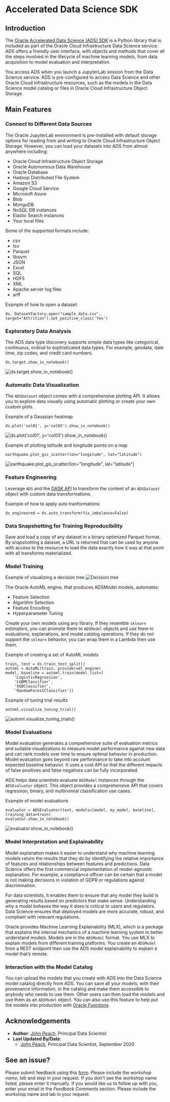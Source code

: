 # Accelerated Data Science SDK

## Introduction

The [Oracle Accelerated Data Science (ADS) SDK](https://docs.cloud.oracle.com/iaas/tools/ads-sdk/latest/index.html) is a Python library that is included as part of the Oracle Cloud Infrastructure Data Science service. ADS offers a friendly user interface, with objects and methods that cover all the steps involved in the lifecycle of machine learning models, from data acquisition to model evaluation and interpretation.

You access ADS when you launch a JupyterLab session from the Data Science service. ADS is pre-configured to access Data Science and other Oracle Cloud Infrastructure resources, such as the models in the Data Science model catalog or files in Oracle Cloud Infrastructure Object Storage.

[](youtube:3giYLy3Qm3k)

## Main Features

### Connect to Different Data Sources

The Oracle JupyterLab environment is pre-installed with default storage options for reading from and writing to Oracle Cloud Infrastructure Object Storage. However, you can load your datasets into ADS from almost anywhere including:

* Oracle Cloud Infrastructure Object Storage
* Oracle Autonomous Data Warehouse
* Oracle Database
* Hadoop Distributed File System
* Amazon S3
* Google Cloud Service
* Microsoft Azure
* Blob
* MongoDB
* NoSQL DB instances
* Elastic Search instances
* Your local files

Some of the supported formats include:

* csv
* tsv
* Parquet
* libsvm
* JSON
* Excel
* SQL
* HDF5
* XML
* Apache server log files
* arff

Example of how to open a dataset.
```
ds. DatasetFactory.open("sample_data.csv", target="Attrition").set_positive_class('Yes')
```

### Exploratory Data Analysis

The ADS data type discovery supports simple data types like categorical, continuous, ordinal to sophisticated data types. For example, geodata, date time, zip codes, and credit card numbers.

```
ds.target.show_in_notebook()
```
![ds.target.show_in_notebook()](../speed_up_ds_with_the_ads_sdk/images/target-show-in-notebook.png)

### Automatic Data Visualization

The ``ADSDataset`` object comes with a comprehensive plotting API. It allows you to explore data visually using automatic plotting or create your own custom plots.

Example of a Gaussian heatmap
```
ds.plot('col01', y='col03').show_in_notebook()
```
![ds.plot('col01', y='col03').show_in_notebook()](../speed_up_ds_with_the_ads_sdk/images/plot-show-in-notebook.png)

Example of plotting latitude and longitude points on a map
```
earthquake.plot_gis_scatter(lon="longitude", lat="latitude")
```
![earthquake.plot_gis_scatter(lon="longitude", lat="latitude")](../speed_up_ds_with_the_ads_sdk/images/plot-gis-scatter.png)

### Feature Engineering

Leverage ``ADS`` and the [DASK API](https://dask.org/) to transform the content of an ``ADSDataset`` object with custom data transformations.

Example of how to apply auto tranformations
```
ds_engineered = ds.auto_transform(fix_imbalance=False)
```

### Data Snapshotting for Training Reproducibility

Save and load a copy of any dataset in a binary optimized Parquet format. By snapshotting a dataset, a URL is returned that can be used by anyone with access to the resource to load the data exactly how it was at that point with all transforms materialized.

### Model Training

Example of visualizing a decision tree
![Decision tree](../speed_up_ds_with_the_ads_sdk/images/decision-tree.png)

The Oracle AutoML engine, that produces ADSModel models, automates:

* Feature Selection
* Algorithm Selection
* Feature Encoding
* Hyperparameter Tuning

Create your own models using any library. If they resemble ``sklearn`` estimators, you can promote them to ``ADSModel`` objects and use them in evaluations, explanations, and model catalog operations. If they do not support the ``sklearn`` behavior, you can wrap them in a Lambda then use them.

Example of creating a set of AutoML models
```
train, test = ds.train_test_split()
automl = AutoML(train, provider=ml_engine)
model, baseline = automl.train(model_list=[
    'LogisticRegression',
    'LGBMClassifier',
    'XGBClassifier',
    'RandomForestClassifier'])
```

Example of tuning trial results
```
automl.visualize_tuning_trial()
```
![automl.visualize_tuning_trials()](../speed_up_ds_with_the_ads_sdk/images/automl-hyperparameter-tuning.png)

### Model Evaluations

Model evaluation generates a comprehensive suite of evaluation metrics and suitable visualizations to measure model performance against new data and can rank models over time to ensure optimal behavior in production. Model evaluation goes beyond raw performance to take into account expected baseline behavior. It uses a cost API so that the different impacts of false positives and false negatives can be fully incorporated.

ADS helps data scientists evaluate ``ADSModel`` instances through the ``ADSEvaluator`` object. This object provides a comprehensive API that covers regression, binary, and multinomial classification use cases.

Example of model evaluations
```
evaluator = ADSEvaluator(test, models=[model, my_model, baseline], training_data=train)
evaluator.show_in_notebook()
```
![evaluator.show_in_notebook()](../speed_up_ds_with_the_ads_sdk/images/model-evaluation.png)

### Model Interpretation and Explainability

Model explanation makes it easier to understand why machine learning models return the results that they do by identifying the relative importance of features and relationships between features and predictions. Data Science offers the first commercial implementation of model-agnostic explanation. For example, a compliance officer can be certain that a model is not making decisions in violation of GDPR or regulations against discrimination.

For data scientists, it enables them to ensure that any model they build is generating results based on predictors that make sense. Understanding why a model behaves the way it does is critical to users and regulators. Data Science ensures that deployed models are more accurate, robust, and compliant with relevant regulations.

Oracle provides Machine Learning Explainability (MLX), which is a package that explains the internal mechanics of a machine learning system to better understand models. Models are in the ``ADSModel`` format. You use MLX to explain models from different training platforms. You create an ``ADSModel`` from a REST endpoint then use the ADS model explainability to explain a model that’s remote.

### Interaction with the Model Catalog

You can upload the models that you create with ADS into the Data Science model catalog directly from ADS. You can save all your models, with their provenance information, in the catalog and make them accessible to anybody who needs to use them. Other users can then load the models and use them as an ``ADSModel`` object. You can also use this feature to help put the models into production with [Oracle Functions](https://docs.cloud.oracle.com/iaas/Content/Functions/Concepts/functionsoverview.htm).


## Acknowledgements

* **Author**: [John Peach](https://www.linkedin.com/in/jpeach/), Principal Data Scientist
* **Last Updated By/Date**: 
    * [John Peach](https://www.linkedin.com/in/jpeach/), Principal Data Scientist, September 2020

## See an issue?

Please submit feedback using this [form](https://apexapps.oracle.com/pls/apex/f?p=133:1:::::P1_FEEDBACK:1). Please include the *workshop name*, *lab* and *step* in your request.  If you don't see the workshop name listed, please enter it manually. If you would like us to follow up with you, enter your email in the *Feedback Comments* section.    Please include the workshop name and lab in your request.
